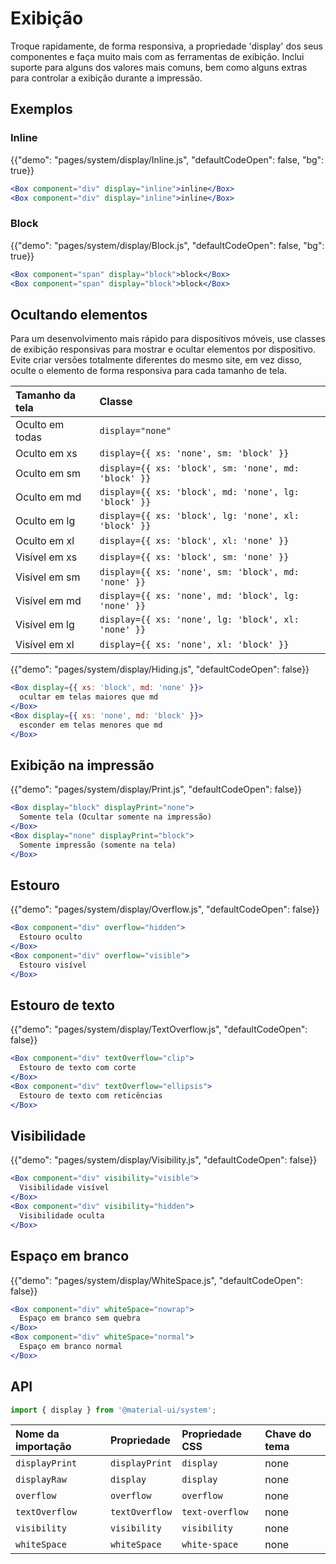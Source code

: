 # Exibição

<p class="description">Troque rapidamente, de forma responsiva, a propriedade 'display' dos seus componentes e faça muito mais com as ferramentas de exibição. Inclui suporte para alguns dos valores mais comuns, bem como alguns extras para controlar a exibição durante a impressão.</p>

## Exemplos

### Inline

{{"demo": "pages/system/display/Inline.js", "defaultCodeOpen": false, "bg": true}}

```jsx
<Box component="div" display="inline">inline</Box>
<Box component="div" display="inline">inline</Box>
```

### Block

{{"demo": "pages/system/display/Block.js", "defaultCodeOpen": false, "bg": true}}

```jsx
<Box component="span" display="block">block</Box>
<Box component="span" display="block">block</Box>
```

## Ocultando elementos

Para um desenvolvimento mais rápido para dispositivos móveis, use classes de exibição responsivas para mostrar e ocultar elementos por dispositivo. Evite criar versões totalmente diferentes do mesmo site, em vez disso, oculte o elemento de forma responsiva para cada tamanho de tela.

| Tamanho da tela | Classe                                               |
|:--------------- |:---------------------------------------------------- |
| Oculto em todas | `display="none"`                                     |
| Oculto em xs    | `display={{ xs: 'none', sm: 'block' }}`              |
| Oculto em sm    | `display={{ xs: 'block', sm: 'none', md: 'block' }}` |
| Oculto em md    | `display={{ xs: 'block', md: 'none', lg: 'block' }}` |
| Oculto em lg    | `display={{ xs: 'block', lg: 'none', xl: 'block' }}` |
| Oculto em xl    | `display={{ xs: 'block', xl: 'none' }}`              |
| Visível em xs   | `display={{ xs: 'block', sm: 'none' }}`              |
| Visível em sm   | `display={{ xs: 'none', sm: 'block', md: 'none' }}`  |
| Visível em md   | `display={{ xs: 'none', md: 'block', lg: 'none' }}`  |
| Visível em lg   | `display={{ xs: 'none', lg: 'block', xl: 'none' }}`  |
| Visível em xl   | `display={{ xs: 'none', xl: 'block' }}`              |


{{"demo": "pages/system/display/Hiding.js", "defaultCodeOpen": false}}

```jsx
<Box display={{ xs: 'block', md: 'none' }}>
  ocultar em telas maiores que md
</Box>
<Box display={{ xs: 'none', md: 'block' }}>
  esconder em telas menores que md
</Box>
```

## Exibição na impressão

{{"demo": "pages/system/display/Print.js", "defaultCodeOpen": false}}

```jsx
<Box display="block" displayPrint="none">
  Somente tela (Ocultar somente na impressão)
</Box>
<Box display="none" displayPrint="block">
  Somente impressão (somente na tela)
</Box>
```

## Estouro

{{"demo": "pages/system/display/Overflow.js", "defaultCodeOpen": false}}

```jsx
<Box component="div" overflow="hidden">
  Estouro oculto
</Box>
<Box component="div" overflow="visible">
  Estouro visível
</Box>
```

## Estouro de texto

{{"demo": "pages/system/display/TextOverflow.js", "defaultCodeOpen": false}}

```jsx
<Box component="div" textOverflow="clip">
  Estouro de texto com corte
</Box>
<Box component="div" textOverflow="ellipsis">
  Estouro de texto com reticências
</Box>
```

## Visibilidade

{{"demo": "pages/system/display/Visibility.js", "defaultCodeOpen": false}}

```jsx
<Box component="div" visibility="visible">
  Visibilidade visível
</Box>
<Box component="div" visibility="hidden">
  Visibilidade oculta
</Box>
```

## Espaço em branco

{{"demo": "pages/system/display/WhiteSpace.js", "defaultCodeOpen": false}}

```jsx
<Box component="div" whiteSpace="nowrap">
  Espaço em branco sem quebra
</Box>
<Box component="div" whiteSpace="normal">
  Espaço em branco normal
</Box>
```

## API

```js
import { display } from '@material-ui/system';
```

| Nome da importação | Propriedade    | Propriedade CSS | Chave do tema |
|:------------------ |:-------------- |:--------------- |:------------- |
| `displayPrint`     | `displayPrint` | `display`       | none          |
| `displayRaw`       | `display`      | `display`       | none          |
| `overflow`         | `overflow`     | `overflow`      | none          |
| `textOverflow`     | `textOverflow` | `text-overflow` | none          |
| `visibility`       | `visibility`   | `visibility`    | none          |
| `whiteSpace`       | `whiteSpace`   | `white-space`   | none          |